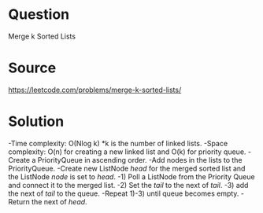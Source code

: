# Question
Merge k Sorted Lists

# Source
https://leetcode.com/problems/merge-k-sorted-lists/

# Solution
 -Time complexity: O(Nlog k) *k is the number of linked lists.
 -Space complexity: O(n) for creating a new linked list and O(k) for priority queue.
 -Create a PriorityQueue in ascending order.
 -Add nodes in the lists to the PriorityQueue.
 -Create new ListNode *head* for the merged sorted list and the ListNode *node* is set to *head*. 
 -1) Poll a ListNode from the Priority Queue and connect it to the merged list.
 -2) Set the *tail* to the next of *tail*.
 -3) add the next of *tail* to the queue.
 -Repeat 1)-3) until queue becomes empty.
 -Return the next of *head*.  
